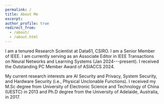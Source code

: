 ```yaml
---
permalink: /
title: About Me
excerpt: 
author_profile: true
redirect_from: 
  - /about/
  - /about.html
---
```


I am a tenured Research Scientist at Data61, CSIRO. I am a Senior Member of IEEE. I am currently serving as an Associate Editor in IEEE Transactions on Neural Networks and Learning Systems (Jan 2024---present). I received the Outstanding PC Member Award of ASIACCS 2024.

My current research interests are AI Security and Privacy, System Security, and Hardware Security (i.e., Physical Unclonable Functions). I received  my  M.Sc  degree  from University of Electronic Science and Technology of China (UESTC) in 2013 and Ph.D degree from the University of Adelaide, Australia, in 2017. 


